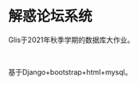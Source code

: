 # 解惑论坛系统

Glis于2021年秋季学期的数据库大作业。                  

​                       

基于Django+bootstrap+html+mysql。